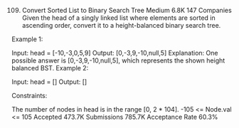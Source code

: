 ﻿109. Convert Sorted List to Binary Search Tree
     Medium
     6.8K
     147
     Companies
     Given the head of a singly linked list where elements are sorted in ascending order, convert it to a
     height-balanced
     binary search tree.



Example 1:


Input: head = [-10,-3,0,5,9]
Output: [0,-3,9,-10,null,5]
Explanation: One possible answer is [0,-3,9,-10,null,5], which represents the shown height balanced BST.
Example 2:

Input: head = []
Output: []


Constraints:

The number of nodes in head is in the range [0, 2 * 104].
-105 <= Node.val <= 105
Accepted
473.7K
Submissions
785.7K
Acceptance Rate
60.3%